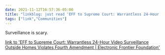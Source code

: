 ```yaml
---
date: 2021-11-12T16:57:36-05:00
title: "linkblog: just read 'EFF to Supreme Court: Warrantless 24-Hour Video Surveillance Outside Homes Violates Fourth Amendment | Electronic Frontier Foundation'"
tags: ["link","Communities"]
---
```

Surveillance is scary.
 
[link to 'EFF to Supreme Court: Warrantless 24-Hour Video Surveillance Outside Homes Violates Fourth Amendment | Electronic Frontier Foundation'](https://www.eff.org/press/releases/eff-supreme-court-warrantless-24-hour-video-surveillance-outside-homes-violates)
